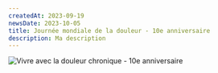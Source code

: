 ```yaml
---
createdAt: 2023-09-19
newsDate: 2023-10-05
title: Journée mondiale de la douleur - 10e anniversaire
description: Ma description
---
```

![](/img/evenements-2023-anniversaire-octobre.png "Vivre avec la douleur chronique - 10e anniversaire")
